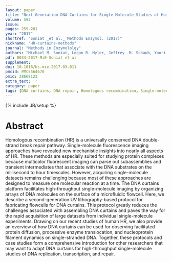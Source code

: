 ```yaml
---
layout: paper
title: "Next-Generation DNA Curtains for Single-Molecule Studies of Homologous Recombination."
volume: 592
issue:
pages: 259-281
year: "2017"
shortref: "Soniat _et al._ Methods Enzymol. (2017)"
nickname: "HR-curtains-methods"
journal: "Methods in Enzymololgy"
authors: "Michael M. Soniat, Logan R. Myler, Jeffrey  M. Schaub, Yoori Kim, Ignacio F. Gallardo, Ilya J. Finkelstein"
pdf: 0034-2017-MiE-Soniat et al
supplement:
doi: 10.1016/bs.mie.2017.03.011
pmcid: PMC5564670
pmid: 28668123
extra_text: ''
category: paper 
tags: [DNA curtains, DNA repair, Homologous recombination, Single-molecule imaging]
---
```

{% include JB/setup %}

# Abstract

Homologous recombination (HR) is a universally conserved DNA double-strand break repair pathway. Single-molecule fluorescence imaging approaches have revealed new mechanistic insights into nearly all aspects of HR. These methods are especially suited for studying protein complexes because multicolor fluorescent imaging can parse out subassemblies and transient intermediates that associate with the DNA substrates on the millisecond to hour timescales. However, acquiring single-molecule datasets remains challenging because most of these approaches are designed to measure one molecular reaction at a time. The DNA curtains platform facilitates high-throughput single-molecule imaging by organizing arrays of DNA molecules on the surface of a microfluidic flowcell. Here, we describe a second-generation UV lithography-based protocol for fabricating flowcells for DNA curtains. This protocol greatly reduces the challenges associated with assembling DNA curtains and paves the way for the rapid acquisition of large datasets from individual single-molecule experiments. Drawing on our recent studies of human HR, we also provide an overview of how DNA curtains can be used for observing facilitated protein diffusion, processive enzyme translocation, and nucleoprotein filament dynamics on single-stranded DNA. Together, these protocols and case studies form a comprehensive introduction for other researchers that may want to adapt DNA curtains for high-throughput single-molecule studies of DNA replication, transcription, and repair.
